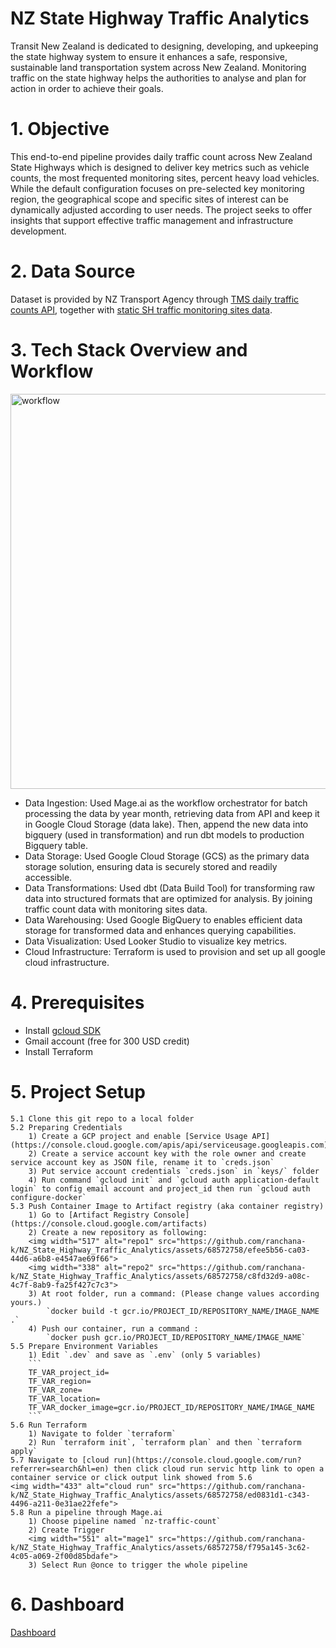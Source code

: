 # NZ State Highway Traffic Analytics
Transit New Zealand is dedicated to designing, developing, and upkeeping the state highway system to ensure it enhances a safe, responsive, sustainable land transportation system across New Zealand. Monitoring traffic on the state highway helps the authorities to analyse and plan for action in order to achieve their goals.

# 1. Objective
This end-to-end pipeline provides daily traffic count across New Zealand State Highways which is designed to deliver key metrics such as vehicle counts, the most frequented monitoring sites, percent heavy load vehicles. While the default configuration focuses on pre-selected key monitoring region, the geographical scope and specific sites of interest can be dynamically adjusted according to user needs. The project seeks to offer insights that support effective traffic management and infrastructure development.

# 2. Data Source 
Dataset is provided by NZ Transport Agency through [TMS daily traffic counts API](https://opendata-nzta.opendata.arcgis.com/datasets/NZTA::tms-daily-traffic-counts-api/about), together with [static SH traffic monitoring sites data](https://opendata-nzta.opendata.arcgis.com/datasets/NZTA::state-highway-traffic-monitoring-sites/about). 

# 3. Tech Stack Overview and Workflow
<img width="632" alt="workflow" src="https://github.com/ranchana-k/NZ_State_Highway_Traffic_Analytics/assets/68572758/bf755074-f1aa-421d-a748-610854779590">

- Data Ingestion: 
    Used Mage.ai as the workflow orchestrator for batch processing the data by year month, retrieving data from API and keep it in Google Cloud Storage (data lake). Then, append the new data into bigquery (used in transformation) and run dbt models to production Bigquery table.
- Data Storage: 
    Used Google Cloud Storage (GCS) as the primary data storage solution, ensuring data is securely stored and readily accessible.
- Data Transformations: 
    Used dbt (Data Build Tool) for transforming raw data into structured formats that are optimized for analysis. By joining traffic count data with monitoring sites data.
- Data Warehousing: 
    Used Google BigQuery to enables efficient data storage for transformed data and enhances querying capabilities. 
- Data Visualization: 
    Used Looker Studio to visualize key metrics.
- Cloud Infrastructure: 
    Terraform is used to provision and set up all google cloud infrastructure.

# 4. Prerequisites
- Install [gcloud SDK](https://cloud.google.com/sdk/docs/install)
- Gmail account (free for 300 USD credit) 
- Install Terraform

# 5. Project Setup
    5.1 Clone this git repo to a local folder
    5.2 Preparing Credentials
        1) Create a GCP project and enable [Service Usage API](https://console.cloud.google.com/apis/api/serviceusage.googleapis.com)
        2) Create a service account key with the role owner and create service account key as JSON file, rename it to `creds.json`
        3) Put service account credentials `creds.json` in `keys/` folder
        4) Run command `gcloud init` and `gcloud auth application-default login` to config email account and project_id then run `gcloud auth configure-docker`
    5.3 Push Container Image to Artifact registry (aka container registry)
        1) Go to [Artifact Registry Console](https://console.cloud.google.com/artifacts)
        2) Create a new repository as following:
        <img width="517" alt="repo1" src="https://github.com/ranchana-k/NZ_State_Highway_Traffic_Analytics/assets/68572758/efee5b56-ca03-44d6-a6b8-e4547ae69f66">
        <img width="338" alt="repo2" src="https://github.com/ranchana-k/NZ_State_Highway_Traffic_Analytics/assets/68572758/c8fd32d9-a08c-4c7f-8ab9-fa25f427c7c3">
        3) At root folder, run a command: (Please change values according yours.)
            `docker build -t gcr.io/PROJECT_ID/REPOSITORY_NAME/IMAGE_NAME .`
        4) Push our container, run a command :
            `docker push gcr.io/PROJECT_ID/REPOSITORY_NAME/IMAGE_NAME`
    5.5 Prepare Environment Variables
        1) Edit `.dev` and save as `.env` (only 5 variables)
        ```
        TF_VAR_project_id=
        TF_VAR_region=
        TF_VAR_zone=
        TF_VAR_location=
        TF_VAR_docker_image=gcr.io/PROJECT_ID/REPOSITORY_NAME/IMAGE_NAME
        ```
    5.6 Run Terraform
        1) Navigate to folder `terraform`
        2) Run `terraform init`, `terraform plan` and then `terraform apply`
    5.7 Navigate to [cloud run](https://console.cloud.google.com/run?referrer=search&hl=en) then click cloud run servic http link to open a container service or click output link showed from 5.6
    <img width="433" alt="cloud run" src="https://github.com/ranchana-k/NZ_State_Highway_Traffic_Analytics/assets/68572758/ed0831d1-c343-4496-a211-0e31ae22fefe">
    5.8 Run a pipeline through Mage.ai
        1) Choose pipeline named `nz-traffic-count`
        2) Create Trigger
        <img width="551" alt="mage1" src="https://github.com/ranchana-k/NZ_State_Highway_Traffic_Analytics/assets/68572758/f795a145-3c62-4c05-a069-2f00d85bdafe">
        3) Select Run @once to trigger the whole pipeline

# 6. Dashboard
[Dashboard](https://lookerstudio.google.com/reporting/223ca748-2fc2-47e1-b573-66b397fab61c/page/teOxD/edit)

